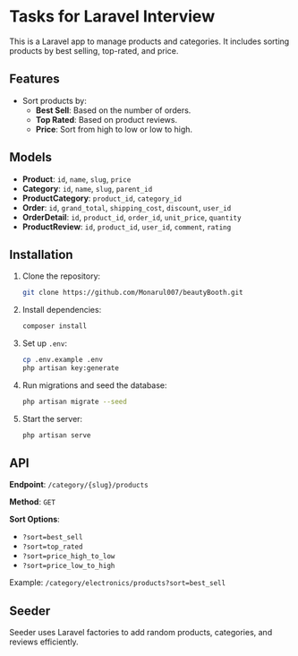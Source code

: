 
# Tasks for Laravel Interview

This is a Laravel app to manage products and categories. It includes sorting products by best selling, top-rated, and price.

## Features

- Sort products by:
  - **Best Sell**: Based on the number of orders.
  - **Top Rated**: Based on product reviews.
  - **Price**: Sort from high to low or low to high.

## Models

- **Product**: `id`, `name`, `slug`, `price`
- **Category**: `id`, `name`, `slug`, `parent_id`
- **ProductCategory**: `product_id`, `category_id`
- **Order**: `id`, `grand_total`, `shipping_cost`, `discount`, `user_id`
- **OrderDetail**: `id`, `product_id`, `order_id`, `unit_price`, `quantity`
- **ProductReview**: `id`, `product_id`, `user_id`, `comment`, `rating`

## Installation

1. Clone the repository:
   ```bash
   git clone https://github.com/Monarul007/beautyBooth.git
   ```

2. Install dependencies:
   ```bash
   composer install
   ```

3. Set up `.env`:
   ```bash
   cp .env.example .env
   php artisan key:generate
   ```

4. Run migrations and seed the database:
   ```bash
   php artisan migrate --seed
   ```

5. Start the server:
   ```bash
   php artisan serve
   ```

## API

**Endpoint**: `/category/{slug}/products`

**Method**: `GET`

**Sort Options**:
- `?sort=best_sell`
- `?sort=top_rated`
- `?sort=price_high_to_low`
- `?sort=price_low_to_high`

Example: `/category/electronics/products?sort=best_sell`

## Seeder

Seeder uses Laravel factories to add random products, categories, and reviews efficiently.
